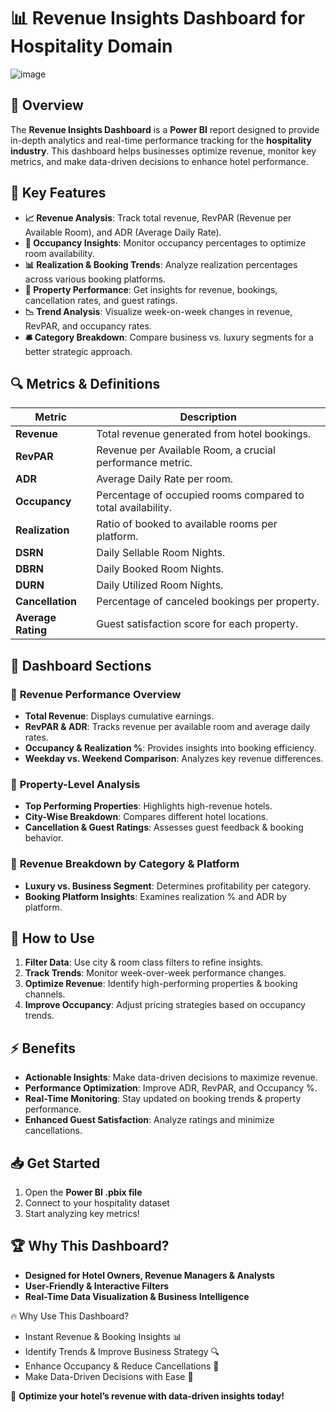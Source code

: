 # 📊 Revenue Insights Dashboard for Hospitality Domain

![image](https://github.com/user-attachments/assets/87768e18-759d-4b65-8c1b-b61b316a6f42)


## 🚀 Overview
The **Revenue Insights Dashboard** is a **Power BI** report designed to provide in-depth analytics and real-time performance tracking for the **hospitality industry**. This dashboard helps businesses optimize revenue, monitor key metrics, and make data-driven decisions to enhance hotel performance.

## 🎯 Key Features
- **📈 Revenue Analysis**: Track total revenue, RevPAR (Revenue per Available Room), and ADR (Average Daily Rate).
- **🏨 Occupancy Insights**: Monitor occupancy percentages to optimize room availability.
- **📊 Realization & Booking Trends**: Analyze realization percentages across various booking platforms.
- **📌 Property Performance**: Get insights for revenue, bookings, cancellation rates, and guest ratings.
- **📉 Trend Analysis**: Visualize week-on-week changes in revenue, RevPAR, and occupancy rates.
- **🛎️ Category Breakdown**: Compare business vs. luxury segments for a better strategic approach.

## 🔍 Metrics & Definitions

| Metric | Description |
|--------|-------------|
| **Revenue** | Total revenue generated from hotel bookings. |
| **RevPAR** | Revenue per Available Room, a crucial performance metric. |
| **ADR** | Average Daily Rate per room. |
| **Occupancy** | Percentage of occupied rooms compared to total availability. |
| **Realization** | Ratio of booked to available rooms per platform. |
| **DSRN** | Daily Sellable Room Nights. |
| **DBRN** | Daily Booked Room Nights. |
| **DURN** | Daily Utilized Room Nights. |
| **Cancellation** | Percentage of canceled bookings per property. |
| **Average Rating** | Guest satisfaction score for each property. |

## 📌 Dashboard Sections
### 🔹 **Revenue Performance Overview**
- **Total Revenue**: Displays cumulative earnings.
- **RevPAR & ADR**: Tracks revenue per available room and average daily rates.
- **Occupancy & Realization %**: Provides insights into booking efficiency.
- **Weekday vs. Weekend Comparison**: Analyzes key revenue differences.

### 🔹 **Property-Level Analysis**
- **Top Performing Properties**: Highlights high-revenue hotels.
- **City-Wise Breakdown**: Compares different hotel locations.
- **Cancellation & Guest Ratings**: Assesses guest feedback & booking behavior.

### 🔹 **Revenue Breakdown by Category & Platform**
- **Luxury vs. Business Segment**: Determines profitability per category.
- **Booking Platform Insights**: Examines realization % and ADR by platform.

## 📌 How to Use
1. **Filter Data**: Use city & room class filters to refine insights.
2. **Track Trends**: Monitor week-over-week performance changes.
3. **Optimize Revenue**: Identify high-performing properties & booking channels.
4. **Improve Occupancy**: Adjust pricing strategies based on occupancy trends.

## ⚡ Benefits
- **Actionable Insights**: Make data-driven decisions to maximize revenue.
- **Performance Optimization**: Improve ADR, RevPAR, and Occupancy %.
- **Real-Time Monitoring**: Stay updated on booking trends & property performance.
- **Enhanced Guest Satisfaction**: Analyze ratings and minimize cancellations.

## 📥 Get Started
1. Open the **Power BI .pbix file**
2. Connect to your hospitality dataset
3. Start analyzing key metrics!

## 🏆 Why This Dashboard?
- **Designed for Hotel Owners, Revenue Managers & Analysts**
- **User-Friendly & Interactive Filters**
- **Real-Time Data Visualization & Business Intelligence**

🔥 Why Use This Dashboard?

- Instant Revenue & Booking Insights 📊
- Identify Trends & Improve Business Strategy 🔍
- Enhance Occupancy & Reduce Cancellations 🏨
- Make Data-Driven Decisions with Ease 🚀

🚀 **Optimize your hotel’s revenue with data-driven insights today!**


